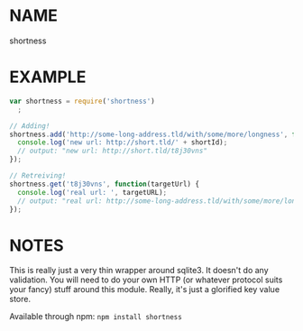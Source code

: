 # NAME

shortness

# EXAMPLE

```javascript
var shortness = require('shortness')
  ;

// Adding!
shortness.add('http://some-long-address.tld/with/some/more/longness', function(shortId) {
  console.log('new url: http://short.tld/' + shortId);
  // output: "new url: http://short.tld/t8j30vns"
});

// Retreiving!
shortness.get('t8j30vns', function(targetUrl) {
  console.log('real url: ', targetURL);
  // output: "real url: http://some-long-address.tld/with/some/more/longness"
});
```

# NOTES

This is really just a very thin wrapper around sqlite3. It doesn't do any
validation. You will need to do your own HTTP (or whatever protocol suits your
fancy) stuff around this module. Really, it's just a glorified key value store.

Available through npm: `npm install shortness`
